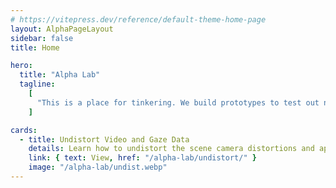 ```yaml
---
# https://vitepress.dev/reference/default-theme-home-page
layout: AlphaPageLayout
sidebar: false
title: Home

hero:
  title: "Alpha Lab"
  tagline:
    [
      "This is a place for tinkering. We build prototypes to test out novel ideas and connect our existing tools with cutting edge tech.",
    ]

cards:
  - title: Undistort Video and Gaze Data
    details: Learn how to undistort the scene camera distortions and apply it to gaze positions.
    link: { text: View, href: "/alpha-lab/undistort/" }
    image: "/alpha-lab/undist.webp"
---
```

